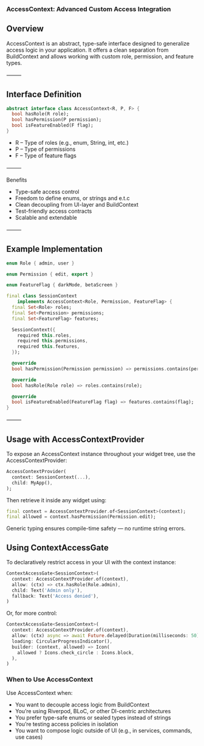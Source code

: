 ### AccessContext: Advanced Custom Access Integration

## Overview

AccessContext is an abstract, type-safe interface designed to generalize access logic in your application. It offers a clean separation from BuildContext and allows working with custom role, permission, and feature types.

⸻

## Interface Definition

```dart
abstract interface class AccessContext<R, P, F> {
  bool hasRole(R role);
  bool hasPermission(P permission);
  bool isFeatureEnabled(F flag);
}
```

- R – Type of roles (e.g., enum, String, int, etc.)
- P – Type of permissions
- F – Type of feature flags

⸻

Benefits
- Type-safe access control
- Freedom to define enums, or strings and e.t.c
- Clean decoupling from UI-layer and BuildContext
- Test-friendly access contracts
- Scalable and extendable

⸻

## Example Implementation


```dart
enum Role { admin, user }

enum Permission { edit, export }

enum FeatureFlag { darkMode, betaScreen }

final class SessionContext
    implements AccessContext<Role, Permission, FeatureFlag> {
  final Set<Role> roles;
  final Set<Permission> permissions;
  final Set<FeatureFlag> features;

  SessionContext({
    required this.roles,
    required this.permissions,
    required this.features,
  });

  @override
  bool hasPermission(Permission permission) => permissions.contains(permission);

  @override
  bool hasRole(Role role) => roles.contains(role);

  @override
  bool isFeatureEnabled(FeatureFlag flag) => features.contains(flag);
}
```

⸻

## Usage with AccessContextProvider

To expose an AccessContext instance throughout your widget tree, use the AccessContextProvider:

```dart
AccessContextProvider(
  context: SessionContext(...),
  child: MyApp(),
);
```

Then retrieve it inside any widget using:

```dart
final context = AccessContextProvider.of<SessionContext>(context);
final allowed = context.hasPermission(Permission.edit);
```

Generic typing ensures compile-time safety — no runtime string errors.

## Using ContextAccessGate
To declaratively restrict access in your UI with the context instance:
```dart
ContextAccessGate<SessionContext>(
  context: AccessContextProvider.of(context),
  allow: (ctx) => ctx.hasRole(Role.admin),
  child: Text('Admin only'),
  fallback: Text('Access denied'),
)
```

Or, for more control:
```dart
ContextAccessGate<SessionContext>(
  context: AccessContextProvider.of(context),
  allow: (ctx) async => await Future.delayed(Duration(milliseconds: 50), () => ctx.hasPermission(Permission.export)),
  loading: CircularProgressIndicator(),
  builder: (context, allowed) => Icon(
    allowed ? Icons.check_circle : Icons.block,
  ),
)
```

### When to Use AccessContext

Use AccessContext when:
- You want to decouple access logic from BuildContext
- You’re using Riverpod, BLoC, or other DI-centric architectures
- You prefer type-safe enums or sealed types instead of strings
- You’re testing access policies in isolation
- You want to compose logic outside of UI (e.g., in services, commands, use cases)